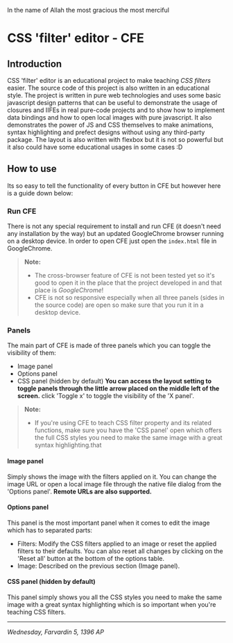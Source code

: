 In the name of Allah the most gracious the most merciful

# CSS 'filter' editor - CFE


## Introduction
CSS 'filter' editor is an educational project to make teaching *CSS filters* easier. The source code of this project is also written in an educational style. The project is written in pure web technologies and uses some basic javascript design patterns that can be useful to demonstrate the usage of closures and IIFEs in real pure-code projects and to show how to implement data bindings and how to open local images with pure javascript. It also demonstrates the power of JS and CSS themselves to make animations, syntax highlighting and prefect designs without using any third-party package. The layout is also written with flexbox but it is not so powerful but it also could have some educational usages in some cases :D


## How to use
Its so easy to tell the functionality of every button in CFE but however here is a guide down below:

### Run CFE
There is not any special requirement to install and run CFE (it doesn't need any installation by the way) but an updated GoogleChrome browser running on a desktop device.
In order to open CFE just open the `index.html` file in GoogleChrome.
> **Note:**
> - The cross-browser feature of CFE is not been tested yet so it's good to open it in the place that the project developed in and that place is *GoogleChrome*!
> - CFE is not so responsive especially when all three panels (sides in the source code) are open so make sure that you run it in a desktop device.

### Panels
The main part of CFE is made of three panels which you can toggle the visibility of them:
 - Image panel
 - Options panel
 - CSS panel (hidden by default)
**You can access the layout setting to toggle panels through the little arrow placed on the middle left of the screen.** click 'Toggle x' to toggle the visibility of the 'X panel'.
> **Note:**
> - If you're using CFE to teach CSS filter property and its related functions, make sure you have the 'CSS panel' open which offers the full CSS styles you need to make the same image with a great syntax highlighting.that

#### Image panel
Simply shows the image with the filters applied on it. You can change the image URL or open a local image file through the native file dialog from the 'Options panel'. **Remote URLs are also supported.**
#### Options panel
This panel is the most important panel when it comes to edit the image which has to separated parts:
 - Filters: Modify the CSS filters applied to an image or reset the applied filters to their defaults. You can also reset all changes by clicking on the 'Reset all' button at the bottom of the options table.
 - Image: Described on the previous section (Image panel). 
#### CSS panel (hidden by default)
This panel simply shows you all the CSS styles you need to make the same image with a great syntax highlighting which is so important when you're teaching CSS filters.

----------
*Wednesday, Farvardin 5, 1396 AP*

